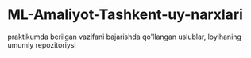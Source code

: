 # ML-Amaliyot-Tashkent-uy-narxlari
praktikumda berilgan vazifani bajarishda qo'llangan uslublar, loyihaning umumiy repozitoriysi
